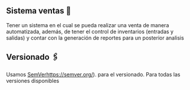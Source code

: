 
## Sistema ventas 💸
Tener un sistema en el cual se pueda realizar una venta de manera automatizada, además, de tener el control de inventarios (entradas y salidas) y contar con la generación de reportes para un posterior analisis 

## Versionado 🖇️
Usamos [SemVer]()https://semver.org/). para el versionado. Para todas las versiones disponibles
